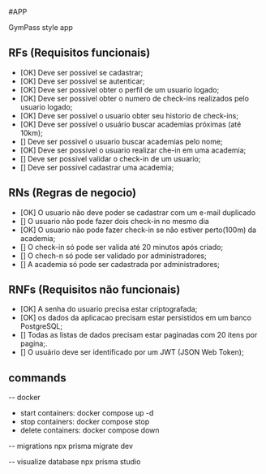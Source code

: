 #APP

GymPass style app

## RFs (Requisitos funcionais)
- [OK] Deve ser possivel se cadastrar;
- [OK] Deve ser possivel se autenticar;
- [OK] Deve ser possivel obter o perfil de um usuario logado;
- [OK] Deve ser possivel obter o numero de check-ins realizados pelo usuario logado;
- [OK] Deve ser possivel o usuario obter seu historio de check-ins;
- [OK] Deve ser possível o usuário buscar academias próximas (até 10km);
- [] Deve ser possivel o usuario buscar academias pelo nome;
- [OK] Deve ser possivel o usuario realizar che-in em uma academia;
- [] Deve ser possivel validar o check-in de um usuario;
- [] Deve ser possivel cadastrar uma academia;

## RNs (Regras de negocio)
- [OK] O usuario não deve poder se cadastrar com um e-mail duplicado
- [] O usuario não pode fazer dois check-in no mesmo dia 
- [OK] O usuario não pode fazer check-in se não estiver perto(100m) da academia;
- [] O check-in só pode ser valida até 20 minutos após criado;
- [] O chech-n só pode ser validado por administradores;
- [] A academia só pode ser cadastrada por administradores;


## RNFs (Requisitos não funcionais)
- [OK] A senha do usuario precisa estar criptografada;
- [OK] os dados da aplicacao precisam estar persistidos em um banco PostgreSQL;
- [] Todas as listas de dados precisam estar paginadas com 20 itens por pagina;.
- [] O usuário deve ser identificado por um JWT (JSON Web Token);


## commands
-- docker
- start  containers: docker compose up -d
- stop   containers: docker compose stop
- delete containers: docker compose down

-- migrations
npx prisma migrate dev

-- visualize database 
npx prisma studio



